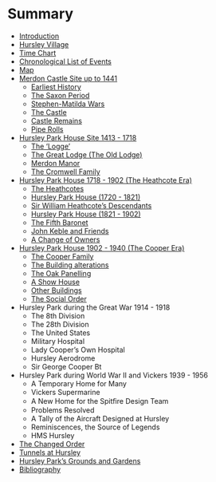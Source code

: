 # Summary

* [Introduction](README.md)
* [Hursley Village](hursley-village.md)
* [Time Chart](time-chart.md)
* [Chronological List of Events](events.md)
* [Map](map.md)
* [Merdon Castle Site up to 1441](merdon-castle/earliest-history.md)
   * [Earliest History](merdon-castle/earliest-history.md#earliest-history)
   * [The Saxon Period](merdon-castle/saxon-period.md)
   * [Stephen-Matilda Wars](merdon-castle/stephen-matilda-wars.md)
   * [The Castle](merdon-castle/the-castle.md)
   * [Castle Remains](merdon-castle/castle-remains.md)
   * [Pipe Rolls](merdon-castle/pipe-rolls.md)
* [Hursley Park House Site 1413 - 1718](house-site/the-logge.md)
   * [The ‘Logge’](house-site/the-logge.md#the-logge)
   * [The Great Lodge (The Old Lodge)](house-site/great-lodge.md)
   * [Merdon Manor](house-site/merdon-manor.md)
   * [The Cromwell Family](house-site/cromwell-family.md)
* [Hursley Park House 1718 - 1902 (The Heathcote Era)](house-heathcotes/the-heathcotes.md)
   * [The Heathcotes](house-heathcotes/the-heathcotes.md#the-heathcotes)
   * [Hursley Park House (1720 - 1821)](house-heathcotes/hursley-park-house-1720-1821.md)
   * [Sir William Heathcote’s Descendants](house-heathcotes/william-heathcotes-descendants.md)
   * [Hursley Park House (1821 - 1902)](house-heathcotes/hursley-park-house-1821-1902.md)
   * [The Fifth Baronet](house-heathcotes/fifth-baronet.md)
   * [John Keble and Friends](house-heathcotes/john-keble.md)
   * [A Change of Owners](house-heathcotes/change-of-owners.md)
* [Hursley Park House 1902 - 1940 (The Cooper Era)](house-coopers/cooper-familymd.md)
   * [The Cooper Family](house-coopers/cooper-family.md#cooper-family)
   * [The Building alterations](house-coopers/building-alterationsmd.md)
   * [The Oak Panelling](house-coopers/oak-panellingmd.md)
   * [A Show House](house-coopers/show-house.md)
   * [Other Buildings](house-coopers/other-buildings.md)
   * [The Social Order](house-coopers/social-order.md)
* Hursley Park during the Great War 1914 - 1918
   * The 8th Division
   * The 28th Division
   * The United States
   * Military Hospital
   * Lady Cooper’s Own Hospital
   * Hursley Aerodrome
   * Sir George Cooper Bt
* Hursley Park during World War II and Vickers 1939 - 1956
   * A Temporary Home for Many
   * Vickers Supermarine
   * A New Home for the Spitﬁre Design Team
   * Problems Resolved
   * A Tally of the Aircraft Designed at Hursley
   * Reminiscences, the Source of Legends
   * HMS Hursley
* [The Changed Order](changed-ordermd.md)
* [Tunnels at Hursley](tunnels.md)
* [Hursley Park’s Grounds and Gardens](gardens.md)
* [Bibliography](bibliographymd.md)

